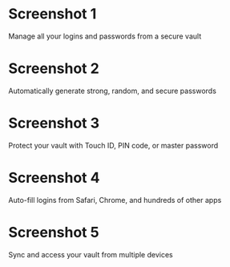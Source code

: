 # Screenshot 1

Manage all your logins and passwords from a secure vault

# Screenshot 2

Automatically generate strong, random, and secure passwords

# Screenshot 3

Protect your vault with Touch ID, PIN code, or master password

# Screenshot 4

Auto-fill logins from Safari, Chrome, and hundreds of other apps

# Screenshot 5

Sync and access your vault from multiple devices
